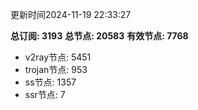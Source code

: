 更新时间2024-11-19 22:33:27

**总订阅: 3193**
**总节点: 20583**
**有效节点: 7768**
- v2ray节点: 5451
- trojan节点: 953
- ss节点: 1357
- ssr节点: 7
